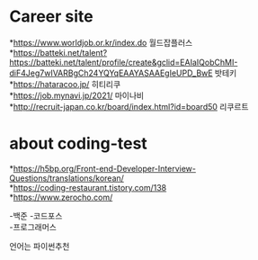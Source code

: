 # Career site
*https://www.worldjob.or.kr/index.do 월드잡플러스   
*https://batteki.net/talent?https://batteki.net/talent/profile/create&gclid=EAIaIQobChMI-diF4Jeg7wIVARBgCh24YQYqEAAYASAAEgIeUPD_BwE 밧테키   
*https://hataracoo.jp/ 히티리쿠     
*https://job.mynavi.jp/2021/ 마이나비     
*http://recruit-japan.co.kr/board/index.html?id=board50 리쿠르트     


# about coding-test
*https://h5bp.org/Front-end-Developer-Interview-Questions/translations/korean/   
*https://coding-restaurant.tistory.com/138   
*https://www.zerocho.com/   

-백준
-코드포스   
-프로그래머스   

언어는 파이썬추천   
